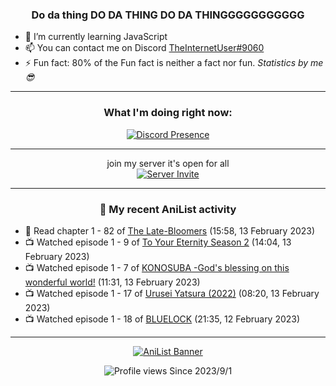 <div align="center">

### Do da thing DO DA THING DO DA THINGGGGGGGGGGG
</div>

- 🌱 I’m currently learning JavaScript
- 📫 You can contact me on Discord [TheInternetUser#9060](https://discord.com/users/534117072796385300)
- ⚡ Fun fact: 80% of the Fun fact is neither a fact nor fun. _Statistics by me 😎_
<hr>

<div align="center">

### What I'm doing right now:
[![Discord Presence](https://lanyard.cnrad.dev/api/534117072796385300)](https://discord.com/users/534117072796385300)
<hr>

join my server it's open for all <br>
[![Server Invite](https://invidget.switchblade.xyz/bfYgVHxrSs)](https://discord.gg/bfYgVHxrSs)

<hr>
  
### 🌸 My recent AniList activity

</div>

<!-- ANILIST_ACTIVITY:start -->

-   📖 Read chapter 1 - 82 of [The Late-Bloomers](https://anilist.co/manga/143608) (15:58, 13 February 2023)
-   📺 Watched episode 1 - 9 of [To Your Eternity Season 2](https://anilist.co/anime/138565) (14:04, 13 February 2023)
-   📺 Watched episode 1 - 7 of [KONOSUBA -God's blessing on this wonderful world!](https://anilist.co/anime/21202) (11:31, 13 February 2023)
-   📺 Watched episode 1 - 17 of [Urusei Yatsura (2022)](https://anilist.co/anime/143277) (08:20, 13 February 2023)
-   📺 Watched episode 1 - 18 of [BLUELOCK](https://anilist.co/anime/137822) (21:35, 12 February 2023)

<!-- ANILIST_ACTIVITY:end -->
<hr>

<div align="center">

[![AniList Banner](https://img.anili.st/User/929966)](https://anilist.co/user/TheInternetUser)

![Profile views](https://gpvc.arturio.dev/TheInternetUse7) Since 2023/9/1

</div>
